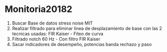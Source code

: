 # Monitoria20182

1. Buscar Base de datos stress noise MIT
2. Realizar filtrado para eliminar linea de desplazamiento de base con las 2 tecnicas usadas: FIR Kaiser - Fiteo de curva
3. Filtrado notch 60 Hz - Con filtro FIR Kaiser
4. Sacar indicadores de desempeño, potencias banda rechazo y paso
